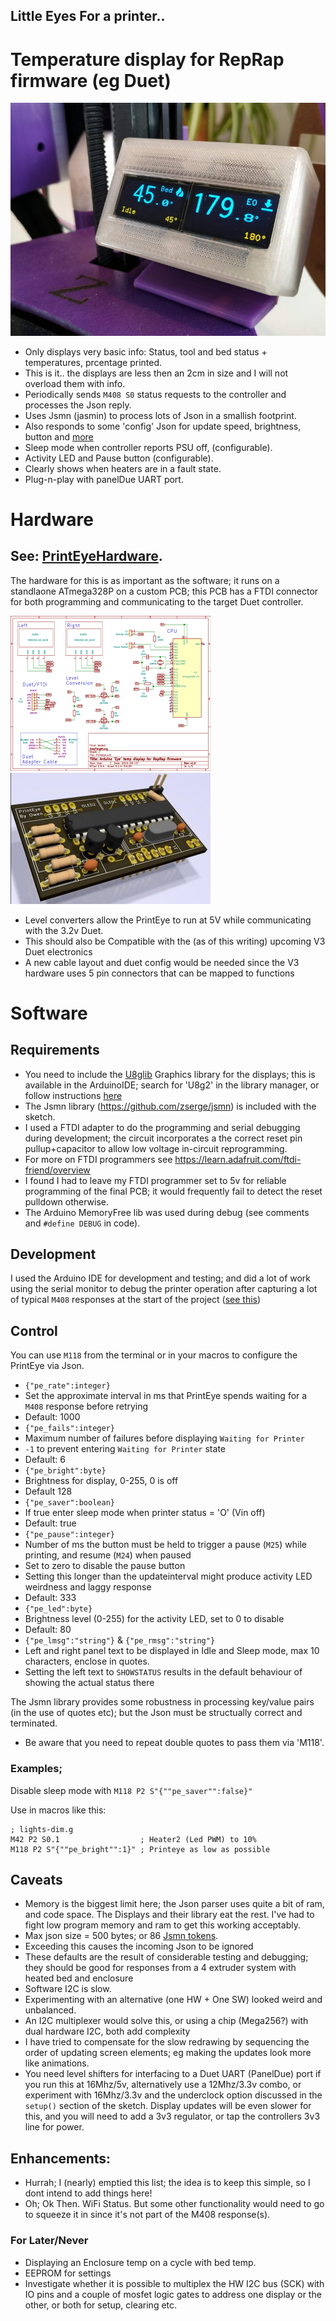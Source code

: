 ## Little Eyes For a printer..
# Temperature display for RepRap firmware (eg Duet)

![Prototype](./images/assembled-running.jpg)

* Only displays very basic info: Status, tool and bed status + temperatures, prcentage printed.
 * This is it.. the displays are less then an 2cm in size and I will not overload them with info.
* Periodically sends `M408 S0` status requests to the controller and processes the Json reply.
 * Uses Jsmn (jasmin) to process lots of Json in a smallish footprint.
* Also responds to some 'config' Json for update speed, brightness, button and [more](#control)
* Sleep mode when controller reports PSU off, (configurable).
* Activity LED and Pause button (configurable).
* Clearly shows when heaters are in a fault state.
* Plug-n-play with panelDue UART port.

# Hardware
## See: [PrintEyeHardware](https://github.com/easytarget/PrintEyeHardware).
The hardware for this is as important as the software; it runs on a standlaone ATmega328P on a custom PCB; this PCB has a FTDI connector for both programming and communicating to the target Duet controller.

![Thumb](./images/PrintEye-Schematic-thumb.png "Full Schematics in Hardware repo") ![Thumb](./images/PrintEye-pcb-thumb.jpg "Full KiCad files in Hardware repo")

* Level converters allow the PrintEye to run at 5V while communicating with the 3.2v Duet.
* This should also be Compatible with the (as of this writing) upcoming V3 Duet electronics
 * A new cable layout and duet config would be needed since the V3 hardware uses 5 pin connectors that can be mapped to functions

# Software
## Requirements 
* You need to include the [U8glib](https://github.com/olikraus/u8g2/) Graphics library for the displays; this is available in the ArduinoIDE; search for 'U8g2' in the library manager, or follow instructions [here](https://github.com/olikraus/u8g2/wiki) 
* The Jsmn library (https://github.com/zserge/jsmn) is included with the sketch.
* I used a FTDI adapter to do the programming and serial debugging during development; the circuit incorporates a the correct reset pin pullup+capacitor to allow low voltage in-circuit reprogramming.
 * For more on FTDI programmers see https://learn.adafruit.com/ftdi-friend/overview
 * I found I had to leave my FTDI programmer set to 5v for reliable programming of the final PCB; it would frequently fail to detect the reset pulldown otherwise.
* The Arduino MemoryFree lib was used during debug (see comments and `#define DEBUG` in code).

## Development
I used the Arduino IDE for development and testing; and did a lot of work using the serial monitor to debug the printer operation after capturing a lot of typical `M408` responses at the start of the project ([see this](./tools/M408log.txt))

## Control
You can use `M118` from the terminal or in your macros to configure the PrintEye via Json.

* `{"pe_rate":integer}`
 * Set the approximate interval in ms that PrintEye spends waiting for a `M408` response before retrying
 * Default: 1000
* `{"pe_fails":integer}`
 * Maximum number of failures before displaying `Waiting for Printer`
 * `-1` to prevent entering `Waiting for Printer` state
 * Default: 6
* `{"pe_bright":byte}`
 * Brightness for display, 0-255, 0 is off
 * Default 128
* `{"pe_saver":boolean}`
 * If true enter sleep mode when printer status = 'O' (Vin off)
 * Default: true
* `{"pe_pause":integer}`
 * Number of ms the button must be held to trigger a pause (`M25`) while printing, and resume (`M24`) when paused
 * Set to zero to disable the pause button
 * Setting this longer than the updateinterval might produce activity LED weirdness and laggy response
 * Default: 333
* `{"pe_led":byte}`
 * Brightness level (0-255) for the activity LED, set to 0 to disable
 * Default: 80
* `{"pe_lmsg":"string"}` & `{"pe_rmsg":"string"}`
 * Left and right panel text to be displayed in Idle and Sleep mode, max 10 characters, enclose in quotes.
 * Setting the left text to `SHOWSTATUS` results in the default behaviour of showing the actual status there

The Jsmn library provides some robustness in processing key/value pairs (in the use of quotes etc); but the Json must be structually correct and terminated.
* Be aware that you need to repeat double quotes to pass them via 'M118'.

### Examples; 
Disable sleep mode with `M118 P2 S"{""pe_saver"":false}"`

Use in macros like this:

```
; lights-dim.g
M42 P2 S0.1                  ; Heater2 (Led PWM) to 10%
M118 P2 S"{""pe_bright"":1}" ; Printeye as low as possible
```

## Caveats
* Memory is the biggest limit here; the Json parser uses quite a bit of ram, and code space. The Displays and their library eat the rest. I've had to fight low program memory and ram to get this working acceptably.
* Max json size = 500 bytes; or 86 [Jsmn tokens](https://github.com/zserge/jsmn#design).
 * Exceeding this causes the incoming Json to be ignored 
 * These defaults are the result of considerable testing and debugging; they should be good for responses from a 4 extruder system with heated bed and enclosure
* Software I2C is slow. 
 * Experimenting with an alternative (one HW + One SW) looked weird and unbalanced.
 * An I2C multiplexer would solve this, or using a chip (Mega256?) with dual hardware I2C, both add complexity
 * I have tried to compensate for the slow redrawing by sequencing the order of updating screen elements; eg making the updates look more like animations.
* You need level shifters for interfacing to a Duet UART (PanelDue) port if you run this at 16Mhz/5v, alternatively use a 12Mhz/3.3v combo, or experiment with 16Mhz/3.3v and the underclock option discussed in the `setup()` section of the sketch. Display updates will be even slower for this, and you will need to add a 3v3 regulator, or tap the controllers 3v3 line for power.

## Enhancements: 
* Hurrah; I (nearly) emptied this list; the idea is to keep this simple, so I dont intend to add things here!
* Oh; Ok Then. WiFi Status. But some other functionality would need to go to squeeze it in since it's not part of the M408 response(s).


### For Later/Never
* Displaying an Enclosure temp on a cycle with bed temp.
* EEPROM for settings
* Investigate whether it is possible to multiplex the HW I2C bus (SCK) with IO pins and a couple of mosfet logic gates to address one display or the other, or both for setup, clearing etc. 
